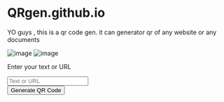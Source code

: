 # QRgen.github.io
YO guys , this is a qr code gen.
it can generator qr of any website or any documents

![image](https://user-images.githubusercontent.com/94593299/216764412-9ef8be31-9239-423a-b64e-5abdd6da1546.png)
![image](https://user-images.githubusercontent.com/94593299/216764431-905e50a7-88eb-4698-b647-161613905b87.png)
<!DOCTYPE html>
<html>
<head>
    <meta name="viewport" content="width=device=width, initial-scale=1.0">
    <title>QR_CODE_GENERATOR</title>
    <link rel="stylesheet" href="QR.css">
</head>
<body>
<div class="container">
    <p>Enter your text or URL</p>
    <input type="text" placeholder="Text or URL" id="qrText">
    <div id="imgBox">
        <img src="" id="qrImage">
    </div>
    <button onclick="generateQR()">Generate QR Code</button>
</div>
<script>
    let imgBox = document.getElementById("imgBox");
    let qrImage = document.getElementById("qrImage");
    let qrText = document.getElementById("qrText");

function generateQR(){
    if(qrText.value.length > 0){
        qrImage.src = "https://api.qrserver.com/v1/create-qr-code/?size=150x150&data=" + qrText.value;
    imgBox.classList.add("show-img");
    }
    else{
        qrText.classList.add('error');
        setTimeout(()=>{
            qrText.classList.remove('error');
        },1000)
    }
    }
</script>



</body>
</html>

